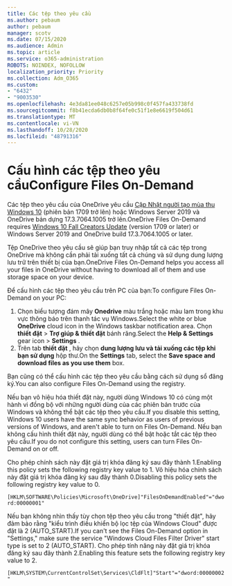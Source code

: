 ```yaml
---
title: Các tệp theo yêu cầu
ms.author: pebaum
author: pebaum
manager: scotv
ms.date: 07/15/2020
ms.audience: Admin
ms.topic: article
ms.service: o365-administration
ROBOTS: NOINDEX, NOFOLLOW
localization_priority: Priority
ms.collection: Adm_O365
ms.custom:
- "6432"
- "9003530"
ms.openlocfilehash: 4e3da81ee048c6257e05b998c0f457fa433738fd
ms.sourcegitcommit: f8b41ecda6db0b8f64fe0c51f1e8e6619f504d61
ms.translationtype: MT
ms.contentlocale: vi-VN
ms.lasthandoff: 10/28/2020
ms.locfileid: "48791316"
---
```

# <a name="configure-files-on-demand"></a><span data-ttu-id="693b4-102">Cấu hình các tệp theo yêu cầu</span><span class="sxs-lookup"><span data-stu-id="693b4-102">Configure Files On-Demand</span></span>

<span data-ttu-id="693b4-103">Các tệp theo yêu cầu của OneDrive yêu cầu [Cập Nhật người tạo mùa thu Windows 10](https://go.microsoft.com/fwlink/p/?linkid=859040) (phiên bản 1709 trở lên) hoặc Windows Server 2019 và OneDrive bản dựng 17.3.7064.1005 trở lên.</span><span class="sxs-lookup"><span data-stu-id="693b4-103">OneDrive Files On-Demand requires [Windows 10 Fall Creators Update](https://go.microsoft.com/fwlink/p/?linkid=859040) (version 1709 or later) or Windows Server 2019 and OneDrive build 17.3.7064.1005 or later.</span></span>

<span data-ttu-id="693b4-104">Tệp OneDrive theo yêu cầu sẽ giúp bạn truy nhập tất cả các tệp trong OneDrive mà không cần phải tải xuống tất cả chúng và sử dụng dung lượng lưu trữ trên thiết bị của bạn.</span><span class="sxs-lookup"><span data-stu-id="693b4-104">OneDrive Files On-Demand helps you access all your files in OneDrive without having to download all of them and use storage space on your device.</span></span>

<span data-ttu-id="693b4-105">Để cấu hình các tệp theo yêu cầu trên PC của bạn:</span><span class="sxs-lookup"><span data-stu-id="693b4-105">To configure Files On-Demand on your PC:</span></span>

1. <span data-ttu-id="693b4-106">Chọn biểu tượng đám mây **Onedrive** màu trắng hoặc màu lam trong khu vực thông báo trên thanh tác vụ Windows.</span><span class="sxs-lookup"><span data-stu-id="693b4-106">Select the white or blue **OneDrive** cloud icon in the Windows taskbar notification area.</span></span> <span data-ttu-id="693b4-107">Chọn **thiết đặt** > **Trợ giúp & thiết đặt** bánh răng.</span><span class="sxs-lookup"><span data-stu-id="693b4-107">Select the **Help & Settings** gear icon > **Settings** .</span></span>
2. <span data-ttu-id="693b4-108">Trên tab **thiết đặt** , hãy chọn **dung lượng lưu và tải xuống các tệp khi bạn sử dụng** hộp thư.</span><span class="sxs-lookup"><span data-stu-id="693b4-108">On the **Settings** tab, select the **Save space and download files as you use them** box.</span></span>  

<span data-ttu-id="693b4-109">Bạn cũng có thể cấu hình các tệp theo yêu cầu bằng cách sử dụng sổ đăng ký.</span><span class="sxs-lookup"><span data-stu-id="693b4-109">You can also configure Files On-Demand using the registry.</span></span>

<span data-ttu-id="693b4-110">Nếu bạn vô hiệu hóa thiết đặt này, người dùng Windows 10 có cùng một hành vi đồng bộ với những người dùng của các phiên bản trước của Windows và không thể bật các tệp theo yêu cầu.</span><span class="sxs-lookup"><span data-stu-id="693b4-110">If you disable this setting, Windows 10 users have the same sync behavior as users of previous versions of Windows, and aren't able to turn on Files On-Demand.</span></span> <span data-ttu-id="693b4-111">Nếu bạn không cấu hình thiết đặt này, người dùng có thể bật hoặc tắt các tệp theo yêu cầu.</span><span class="sxs-lookup"><span data-stu-id="693b4-111">If you do not configure this setting, users can turn Files On-Demand on or off.</span></span>

<span data-ttu-id="693b4-112">Cho phép chính sách này đặt giá trị khóa đăng ký sau đây thành 1.</span><span class="sxs-lookup"><span data-stu-id="693b4-112">Enabling this policy sets the following registry key value to 1.</span></span> <span data-ttu-id="693b4-113">Vô hiệu hóa chính sách này đặt giá trị khóa đăng ký sau đây thành 0.</span><span class="sxs-lookup"><span data-stu-id="693b4-113">Disabling this policy sets the following registry key value to 0.</span></span>

`[HKLM\SOFTWARE\Policies\Microsoft\OneDrive]"FilesOnDemandEnabled"="dword:00000001"`

<span data-ttu-id="693b4-114">Nếu bạn không nhìn thấy tùy chọn tệp theo yêu cầu trong "thiết đặt", hãy đảm bảo rằng "kiểu trình điều khiển bộ lọc tệp của Windows Cloud" được đặt là 2 (AUTO_START).</span><span class="sxs-lookup"><span data-stu-id="693b4-114">If you can't see the Files On-Demand option in "Settings," make sure the service "Windows Cloud Files Filter Driver" start type is set to 2 (AUTO_START).</span></span> <span data-ttu-id="693b4-115">Cho phép tính năng này đặt giá trị khóa đăng ký sau đây thành 2.</span><span class="sxs-lookup"><span data-stu-id="693b4-115">Enabling this feature sets the following registry key value to 2.</span></span>

`[HKLM\SYSTEM\CurrentControlSet\Services\CldFlt]"Start"="dword:00000002"`